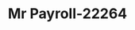 ---
f_zip-code: 81601
f_state-code: CO
title: Mr Payroll-22264
f_phone: 970-945-5299
f_city-only: Glenwood Springs
f_address: 2750 S Glen Ave Glenwood Springs
f_location-unique-id: '22264'
slug: mr-payroll-22264
updated-on: '2024-05-30T13:46:58.046Z'
created-on: '2024-05-30T13:36:59.803Z'
published-on: '2024-05-30T13:54:32.469Z'
f_city-state: cms/city/glenwood-springs-co.md
f_company: cms/company/mr-payroll.md
f_state: cms/state/colorado.md
layout: '[payday-loan].html'
tags: payday-loan
---